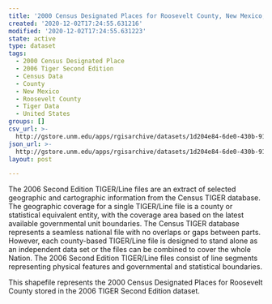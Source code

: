 ```yaml
---
title: '2000 Census Designated Places for Roosevelt County, New Mexico, 2006se TIGER'
created: '2020-12-02T17:24:55.631216'
modified: '2020-12-02T17:24:55.631223'
state: active
type: dataset
tags:
  - 2000 Census Designated Place
  - 2006 Tiger Second Edition
  - Census Data
  - County
  - New Mexico
  - Roosevelt County
  - Tiger Data
  - United States
groups: []
csv_url: >-
  http://gstore.unm.edu/apps/rgisarchive/datasets/1d204e84-6de0-430b-91db-881ed06d8f8e/tgr2006se_roos_place00.derived.csv
json_url: >-
  http://gstore.unm.edu/apps/rgisarchive/datasets/1d204e84-6de0-430b-91db-881ed06d8f8e/tgr2006se_roos_place00.derived.json
layout: post

---
```

The 2006 Second Edition TIGER/Line files are an extract of selected geographic and cartographic information from the Census TIGER database.  The geographic coverage for a single TIGER/Line file is a county or statistical equivalent entity, with the coverage area based on the latest available governmental unit boundaries. The Census TIGER database represents a seamless national file with no overlaps or gaps between parts.  However, each county-based TIGER/Line file is designed to stand alone as an independent data set or the files can be combined to cover the whole Nation.  The 2006 Second Edition  TIGER/Line files consist of line segments representing physical features and governmental and statistical boundaries.  

This shapefile represents the 2000 Census Designated Places for Roosevelt County stored in the 2006 TIGER Second Edition dataset.
